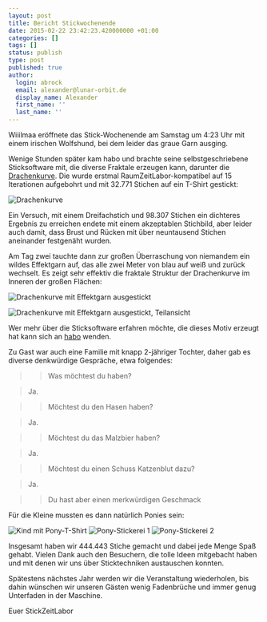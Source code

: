 ```yaml
---
layout: post
title: Bericht Stickwochenende
date: 2015-02-22 23:42:23.420000000 +01:00
categories: []
tags: []
status: publish
type: post
published: true
author:
  login: abrock
  email: alexander@lunar-orbit.de
  display_name: Alexander
  first_name: ''
  last_name: ''
---
```


Wiiilmaa eröffnete das Stick-Wochenende am Samstag um 4:23 Uhr mit einem irischen Wolfshund,
bei dem leider das graue Garn ausging.

Wenige Stunden später kam habo und brachte seine selbstgeschriebene Sticksoftware mit,
die diverse Fraktale erzeugen kann,
darunter die [Drachenkurve](https://en.wikipedia.org/wiki/Dragon_curve).
Die wurde erstmal RaumZeitLabor-kompatibel auf 15 Iterationen aufgebohrt
und mit 32.771 Stichen auf ein T-Shirt gestickt:

<!--more-->

![Drachenkurve](/assets/stick-we-drachenkurve.jpg)

Ein Versuch, mit einem Dreifachstich und 98.307 Stichen ein dichteres Ergebnis
zu erreichen endete mit einem akzeptablen Stichbild, aber leider auch
damit, dass Brust und Rücken mit über neuntausend Stichen
aneinander festgenäht wurden.

Am Tag zwei tauchte dann zur großen Überraschung von niemandem ein wildes
Effektgarn auf, das alle zwei Meter von blau auf weiß und zurück wechselt.
Es zeigt sehr effektiv die fraktale Struktur der Drachenkurve im Inneren
der großen Flächen:

![Drachenkurve mit Effektgarn ausgestickt](/assets/stick-we-drachenkurve-ombre.jpg)

![Drachenkurve mit Effektgarn ausgestickt, Teilansicht](/assets/stick-we-drachenkurve-ombre-zoom.jpg)

Wer mehr über die Sticksoftware erfahren möchte, die dieses Motiv erzeugt hat
kann sich an [habo](mailto:habo@dingfabrik.de) wenden.

Zu Gast war auch eine Familie mit knapp 2-jähriger Tochter,
daher gab es diverse denkwürdige Gespräche, etwa folgendes:

>> Was möchtest du haben?

> Ja.

>> Möchtest du den Hasen haben?

> Ja.

>> Möchtest du das Malzbier haben?

>Ja.

>> Möchtest du einen Schuss Katzenblut dazu?

> Ja.

>> Du hast aber einen merkwürdigen Geschmack

Für die Kleine mussten es dann natürlich Ponies sein:

![Kind mit Pony-T-Shirt](/assets/stick-we-kind-mit-t-shirt.jpg)
![Pony-Stickerei 1](/assets/stick-we-pony-stickerei-1.jpg)
![Pony-Stickerei 2](/assets/stick-we-pony-stickerei-2.jpg)


Insgesamt haben wir 444.443 Stiche gemacht und dabei jede Menge Spaß gehabt.
Vielen Dank auch den Besuchern, die tolle Ideen mitgebacht haben
und mit denen wir uns über Sticktechniken austauschen konnten.

Spätestens nächstes Jahr werden wir die Veranstaltung wiederholen,
bis dahin wünschen wir unseren Gästen wenig Fadenbrüche
und immer genug Unterfaden in der Maschine.

Euer StickZeitLabor

